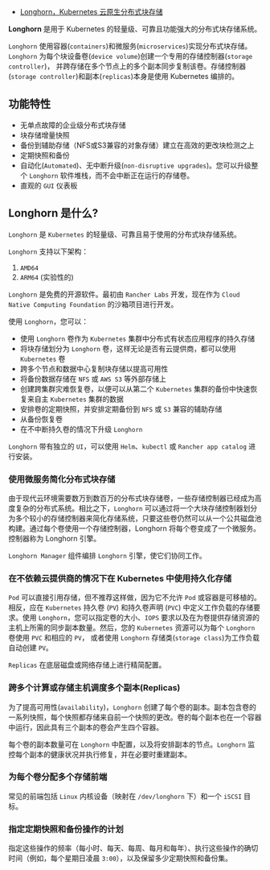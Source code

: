 - [Longhorn，Kubernetes 云原生分布式块存储](https://www.cnblogs.com/hacker-linner/p/15423688.html)

**Longhorn** 是用于 Kubernetes 的轻量级、可靠且功能强大的分布式块存储系统。

`Longhorn` 使用容器(`containers`)和微服务(`microservices`)实现分布式块存储。 `Longhorn` 为每个块设备卷(`device volume`)创建一个专用的存储控制器(`storage controller`)， 并跨存储在多个节点上的多个副本同步复制该卷。存储控制器(`storage controller`)和副本(`replicas`)本身是使用 Kubernetes 编排的。

## 功能特性

- 无单点故障的企业级分布式块存储
- 块存储增量快照
- 备份到辅助存储（NFS或S3兼容的对象存储）建立在高效的更改块检测之上
- 定期快照和备份
- 自动化(`Automated`)、无中断升级(`non-disruptive upgrades`)。您可以升级整个 `Longhorn` 软件堆栈，而不会中断正在运行的存储卷。
- 直观的 `GUI` 仪表板

## Longhorn 是什么?

`Longhorn` 是 `Kubernetes` 的轻量级、可靠且易于使用的分布式块存储系统。

`Longhorn` 支持以下架构：

1. `AMD64`
2. `ARM64` (实验性的)

`Longhorn` 是免费的开源软件。最初由 `Rancher Labs` 开发，现在作为 `Cloud Native Computing Foundation` 的沙箱项目进行开发。

使用 `Longhorn`，您可以：

- 使用 `Longhorn` 卷作为 `Kubernetes` 集群中分布式有状态应用程序的持久存储
- 将块存储划分为 `Longhorn` 卷，这样无论是否有云提供商，都可以使用 `Kubernetes` 卷
- 跨多个节点和数据中心复制块存储以提高可用性
- 将备份数据存储在 `NFS` 或 `AWS S3` 等外部存储上
- 创建跨集群灾难恢复卷，以便可以从第二个 `Kubernetes` 集群的备份中快速恢复来自主 `Kubernetes` 集群的数据
- 安排卷的定期快照，并安排定期备份到 `NFS` 或 `S3` 兼容的辅助存储
- 从备份恢复卷
- 在不中断持久卷的情况下升级 `Longhorn`

`Longhorn` 带有独立的 `UI`，可以使用 `Helm`、`kubectl` 或 `Rancher app catalog` 进行安装。

### 使用微服务简化分布式块存储

由于现代云环境需要数万到数百万的分布式块存储卷，一些存储控制器已经成为高度复杂的分布式系统。相比之下，`Longhorn` 可以通过将一个大块存储控制器划分为多个较小的存储控制器来简化存储系统，只要这些卷仍然可以从一个公共磁盘池构建。通过每个卷使用一个存储控制器，Longhorn 将每个卷变成了一个微服务。控制器称为 Longhorn 引擎。

`Longhorn Manager` 组件编排 `Longhorn` 引擎，使它们协同工作。

### 在不依赖云提供商的情况下在 Kubernetes 中使用持久化存储

`Pod` 可以直接引用存储，但不推荐这样做，因为它不允许 `Pod` 或容器是可移植的。相反，应在 `Kubernetes` 持久卷 (`PV`) 和持久卷声明 (`PVC`) 中定义工作负载的存储要求。使用 `Longhorn`，您可以指定卷的大小、`IOPS` 要求以及在为卷提供存储资源的主机上所需的同步副本数量。然后，您的 `Kubernetes` 资源可以为每个 `Longhorn` 卷使用 `PVC` 和相应的 `PV`， 或者使用 `Longhorn` 存储类(`storage class`)为工作负载自动创建 `PV`。

`Replicas` 在底层磁盘或网络存储上进行精简配置。

### 跨多个计算或存储主机调度多个副本(Replicas)

为了提高可用性(`availability`)，`Longhorn` 创建了每个卷的副本。副本包含卷的一系列快照，每个快照都存储来自前一个快照的更改。卷的每个副本也在一个容器中运行，因此具有三个副本的卷会产生四个容器。

每个卷的副本数量可在 `Longhorn` 中配置，以及将安排副本的节点。`Longhorn` 监控每个副本的健康状况并执行修复，并在必要时重建副本。

### 为每个卷分配多个存储前端

常见的前端包括 `Linux` 内核设备（映射在 `/dev/longhorn` 下）和一个 `iSCSI` 目标。

### 指定定期快照和备份操作的计划

指定这些操作的频率（每小时、每天、每周、每月和每年）、执行这些操作的确切时间（例如，每个星期日凌晨 `3:00`），以及保留多少定期快照和备份集。
